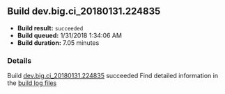 ## Build dev.big.ci_20180131.224835
- **Build result:** `succeeded`
- **Build queued:** 1/31/2018 1:34:06 AM
- **Build duration:** 7.05 minutes
### Details
Build [dev.big.ci_20180131.224835](https://winappstudio.visualstudio.com/web/build.aspx?pcguid=a4ef43be-68ce-4195-a619-079b4d9834c2&builduri=vstfs%3a%2f%2f%2fBuild%2fBuild%2f24835) succeeded
Find detailed information in the [build log files](https://uwpctdiags.blob.core.windows.net/buildlogs/dev.big.ci_20180131.224835_logs.zip)
